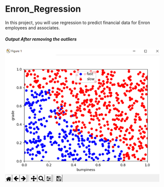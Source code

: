 # Enron_Regression
In this project, you will use regression to predict financial data for Enron employees and associates.


<h5>Output After removing the outliers</h5>
<img src='https://github.com/Niranjani29/Adaboost_Terrrain_Classification/blob/master/Ada.png'>
